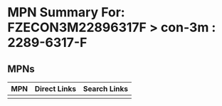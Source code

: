 



# MPN Summary For: FZECON3M22896317F > con-3m : 2289-6317-F

## MPNs
  

|MPN|Direct Links|Search Links|
| :--- | :--- | :--- |
||||
